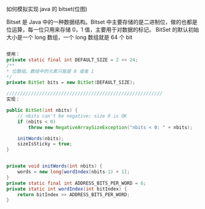 如何模拟实现 java 的 bitset(位图)

Bitset 是 Java 中的一种数据结构。Bitset 中主要存储的是二进制位，做的也都是位运算，每一位只用来存储 0，1 值，主要用于对数据的标记。
BitSet 的默认初始大小是一个 long 数组，一个 long 数组就是 64 个 bit

```JAVA

使用：
private static final int DEFAULT_SIZE = 2 << 24;
/**
* 位数组。数组中的元素只能是 0 或者 1
*/
private BitSet bits = new BitSet(DEFAULT_SIZE);

/////////////////////////////////////////////////////////
实现：

public BitSet(int nbits) {
    // nbits can't be negative; size 0 is OK
    if (nbits < 0)
        throw new NegativeArraySizeException("nbits < 0: " + nbits);

    initWords(nbits);
    sizeIsSticky = true;
}


private void initWords(int nbits) {
    words = new long[wordIndex(nbits-1) + 1];
}
private static final int ADDRESS_BITS_PER_WORD = 6;
private static int wordIndex(int bitIndex) {
    return bitIndex >> ADDRESS_BITS_PER_WORD;
}
```

